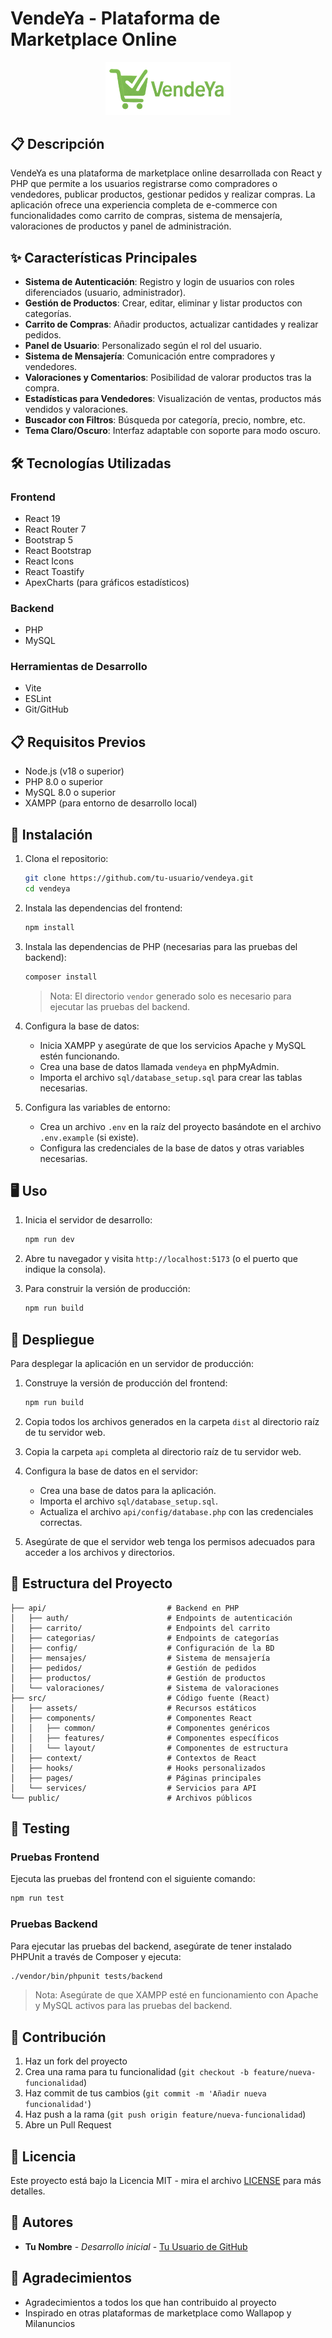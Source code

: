 # VendeYa - Plataforma de Marketplace Online

<p align="center">
  <img src="./src/assets/VendeYa_Logo-nobg.png" alt="VendeYa Logo" width="200">
</p>

## 📋 Descripción

VendeYa es una plataforma de marketplace online desarrollada con React y PHP que permite a los usuarios registrarse como compradores o vendedores, publicar productos, gestionar pedidos y realizar compras. La aplicación ofrece una experiencia completa de e-commerce con funcionalidades como carrito de compras, sistema de mensajería, valoraciones de productos y panel de administración.

## ✨ Características Principales

- **Sistema de Autenticación**: Registro y login de usuarios con roles diferenciados (usuario, administrador).
- **Gestión de Productos**: Crear, editar, eliminar y listar productos con categorías.
- **Carrito de Compras**: Añadir productos, actualizar cantidades y realizar pedidos.
- **Panel de Usuario**: Personalizado según el rol del usuario.
- **Sistema de Mensajería**: Comunicación entre compradores y vendedores.
- **Valoraciones y Comentarios**: Posibilidad de valorar productos tras la compra.
- **Estadísticas para Vendedores**: Visualización de ventas, productos más vendidos y valoraciones.
- **Buscador con Filtros**: Búsqueda por categoría, precio, nombre, etc.
- **Tema Claro/Oscuro**: Interfaz adaptable con soporte para modo oscuro.

## 🛠️ Tecnologías Utilizadas

### Frontend
- React 19
- React Router 7
- Bootstrap 5
- React Bootstrap
- React Icons
- React Toastify
- ApexCharts (para gráficos estadísticos)

### Backend
- PHP
- MySQL

### Herramientas de Desarrollo
- Vite
- ESLint
- Git/GitHub

## 📋 Requisitos Previos

- Node.js (v18 o superior)
- PHP 8.0 o superior
- MySQL 8.0 o superior
- XAMPP (para entorno de desarrollo local)

## 🚀 Instalación

1. Clona el repositorio:
   ```bash
   git clone https://github.com/tu-usuario/vendeya.git
   cd vendeya
   ```

2. Instala las dependencias del frontend:
   ```bash
   npm install
   ```

3. Instala las dependencias de PHP (necesarias para las pruebas del backend):
   ```bash
   composer install
   ```
   > Nota: El directorio `vendor` generado solo es necesario para ejecutar las pruebas del backend.

4. Configura la base de datos:
   - Inicia XAMPP y asegúrate de que los servicios Apache y MySQL estén funcionando.
   - Crea una base de datos llamada `vendeya` en phpMyAdmin.
   - Importa el archivo `sql/database_setup.sql` para crear las tablas necesarias.

5. Configura las variables de entorno:
   - Crea un archivo `.env` en la raíz del proyecto basándote en el archivo `.env.example` (si existe).
   - Configura las credenciales de la base de datos y otras variables necesarias.

## 🖥️ Uso

1. Inicia el servidor de desarrollo:
   ```bash
   npm run dev
   ```

2. Abre tu navegador y visita `http://localhost:5173` (o el puerto que indique la consola).

3. Para construir la versión de producción:
   ```bash
   npm run build
   ```

## 🚀 Despliegue

Para desplegar la aplicación en un servidor de producción:

1. Construye la versión de producción del frontend:
   ```bash
   npm run build
   ```

2. Copia todos los archivos generados en la carpeta `dist` al directorio raíz de tu servidor web.

3. Copia la carpeta `api` completa al directorio raíz de tu servidor web.

4. Configura la base de datos en el servidor:
   - Crea una base de datos para la aplicación.
   - Importa el archivo `sql/database_setup.sql`.
   - Actualiza el archivo `api/config/database.php` con las credenciales correctas.

5. Asegúrate de que el servidor web tenga los permisos adecuados para acceder a los archivos y directorios.

## 📁 Estructura del Proyecto

```
├── api/                           # Backend en PHP
│   ├── auth/                      # Endpoints de autenticación
│   ├── carrito/                   # Endpoints del carrito
│   ├── categorias/                # Endpoints de categorías
│   ├── config/                    # Configuración de la BD
│   ├── mensajes/                  # Sistema de mensajería
│   ├── pedidos/                   # Gestión de pedidos
│   ├── productos/                 # Gestión de productos
│   └── valoraciones/              # Sistema de valoraciones
├── src/                           # Código fuente (React)
│   ├── assets/                    # Recursos estáticos
│   ├── components/                # Componentes React
│   │   ├── common/                # Componentes genéricos
│   │   ├── features/              # Componentes específicos
│   │   └── layout/                # Componentes de estructura
│   ├── context/                   # Contextos de React
│   ├── hooks/                     # Hooks personalizados
│   ├── pages/                     # Páginas principales
│   └── services/                  # Servicios para API
└── public/                        # Archivos públicos
```

## 🧪 Testing

### Pruebas Frontend

Ejecuta las pruebas del frontend con el siguiente comando:

```bash
npm run test
```

### Pruebas Backend

Para ejecutar las pruebas del backend, asegúrate de tener instalado PHPUnit a través de Composer y ejecuta:

```bash
./vendor/bin/phpunit tests/backend
```

> Nota: Asegúrate de que XAMPP esté en funcionamiento con Apache y MySQL activos para las pruebas del backend.

## 🤝 Contribución

1. Haz un fork del proyecto
2. Crea una rama para tu funcionalidad (`git checkout -b feature/nueva-funcionalidad`)
3. Haz commit de tus cambios (`git commit -m 'Añadir nueva funcionalidad'`)
4. Haz push a la rama (`git push origin feature/nueva-funcionalidad`)
5. Abre un Pull Request

## 📄 Licencia

Este proyecto está bajo la Licencia MIT - mira el archivo [LICENSE](LICENSE) para más detalles.

## 👥 Autores

- **Tu Nombre** - *Desarrollo inicial* - [Tu Usuario de GitHub](https://github.com/tu-usuario)

## 🙏 Agradecimientos

- Agradecimientos a todos los que han contribuido al proyecto
- Inspirado en otras plataformas de marketplace como Wallapop y Milanuncios
